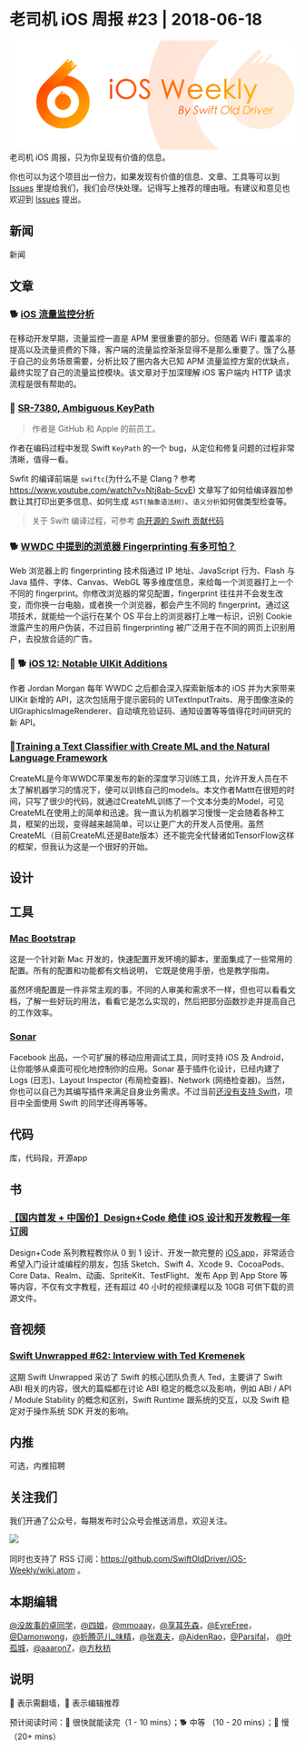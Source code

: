 # 老司机 iOS 周报 #23 | 2018-06-18

![ios-weekly](../assets/ios-weekly.png)
老司机 iOS 周报，只为你呈现有价值的信息。

你也可以为这个项目出一份力，如果发现有价值的信息、文章、工具等可以到 [Issues](https://github.com/SwiftOldDriver/iOS-Weekly/issues) 里提给我们，我们会尽快处理。记得写上推荐的理由哦。有建议和意见也欢迎到 [Issues](https://github.com/SwiftOldDriver/iOS-Weekly/issues) 提出。

## 新闻

新闻


## 文章

### 🐕 [iOS 流量监控分析](http://zhoulingyu.com/2018/05/30/ios-network-traffic/)

在移动开发早期，流量监控一直是 APM 里很重要的部分。但随着 WiFi 覆盖率的提高以及流量资费的下降，客户端的流量监控渐渐显得不是那么重要了。饿了么基于自己的业务场景需要，分析比较了圈内各大已知 APM 流量监控方案的优缺点，最终实现了自己的流量监控模块。该文章对于加深理解 iOS 客户端内 HTTP 请求流程是很有帮助的。

### 🐢 [SR-7380, Ambiguous KeyPath](http://matt.diephouse.com/swift/0/)

> 作者是 GitHub 和 Apple 的前员工。

作者在编码过程中发现 Swift `KeyPath` 的一个 bug，从定位和修复问题的过程非常清晰，值得一看。

Swfit 的编译前端是 `swiftc`(为什么不是 Clang ? 参考 https://www.youtube.com/watch?v=Ntj8ab-5cvE) 文章写了如何给编译器加参数让其打印出更多信息、如何生成 `AST(抽象语法树)`、`语义分析`如何做类型检查等。

> 关于 Swift 编译过程，可参考 [向开源的 Swift 贡献代码](https://academy.realm.io/cn/posts/tryswift-jesse-squires-contributing-open-source-swift/)

### 🐕 [WWDC 中提到的浏览器 Fingerprinting 有多可怕？](https://juejin.im/post/5b17de31f265da6e397b70f4?from=timeline&isappinstalled=0)

Web 浏览器上的 fingerprinting 技术指通过 IP 地址、JavaScript 行为、Flash 与 Java 插件、字体、Canvas、WebGL 等多维度信息，来给每一个浏览器打上一个不同的 fingerprint。你修改浏览器的常见配置，fingerprint 往往并不会发生改变，而你换一台电脑，或者换一个浏览器，都会产生不同的 fingerprint。通过这项技术，就能给一个运行在某个 OS 平台上的浏览器打上唯一标识，识别 Cookie 泄露产生的用户伪装，不过目前 fingerprinting 被广泛用于在不同的网页上识别用户，去投放合适的广告。

### 🚧 🐕 [iOS 12: Notable UIKit Additions](https://medium.com/the-traveled-ios-developers-guide/ios-12-notable-uikit-additions-b50beb0e3729)

作者 Jordan Morgan 每年 WWDC 之后都会深入探索新版本的 iOS 并为大家带来 UIKit 新增的 API，这次包括用于提示密码的 UITextInputTraits、用于图像渲染的 UIGraphicsImageRenderer、自动填充验证码、通知设置等等值得花时间研究的新 API。

### 🐍[Training a Text Classifier with Create ML and the Natural Language Framework](https://flight.school/articles/classifying-programming-languages-with-createml/)

CreateML是今年WWDC苹果发布的新的深度学习训练工具，允许开发人员在不太了解机器学习的情况下，便可以训练自己的models。本文作者Mattt在很短的时间，只写了很少的代码，就通过CreateML训练了一个文本分类的Model，可见CreateML在使用上的简单和迅速。我一直认为机器学习慢慢一定会随着各种工具，框架的出现，变得越来越简单，可以让更广大的开发人员使用。虽然CreateML（目前CreateML还是Bate版本）还不能完全代替诸如TensorFlow这样的框架，但我认为这是一个很好的开始。

## 设计

## 工具

### [Mac Bootstrap](https://github.com/bestswifter/macbootstrap)

这是一个针对新 Mac 开发的，快速配置开发环境的脚本，里面集成了一些常用的配置。所有的配置和功能都有文档说明， 它既是使用手册，也是教学指南。

虽然环境配置是一件非常主观的事，不同的人审美和需求不一样，但也可以看看文档，了解一些好玩的用法，看看它是怎么实现的，然后把部分函数抄走并提高自己的工作效率。

### [Sonar](https://fbsonar.com/)

Facebook 出品，一个可扩展的移动应用调试工具，同时支持 iOS 及 Android，让你能够从桌面可视化地控制你的应用。Sonar 基于插件化设计，已经内建了 Logs (日志)、Layout Inspector (布局检查器)、Network (网络检查器)。当然，你也可以自己为其编写插件来满足自身业务需求。不过当前[还没有支持 Swift](https://github.com/facebook/Sonar/issues/13)，项目中全面使用 Swift 的同学还得再等等。

## 代码

库，代码段，开源app

## 书

### [【国内首发 + 中国价】Design+Code 绝佳 iOS 设计和开发教程一年订阅](https://h5.youzan.com/v2/goods/36abe77d0mm0u)

Design+Code 系列教程教你从 0 到 1 设计、开发一款完整的 [iOS app](https://itunes.apple.com/cn/app/design-code/id1281776514?mt=8)，非常适合希望入门设计或编程的朋友，包括 Sketch、Swift 4、Xcode 9、CocoaPods、Core Data、Realm、动画、SpriteKit、TestFlight、发布 App 到 App Store 等等内容，不仅有文字教程，还有超过 40 小时的视频课程以及 10GB 可供下载的资源文件。

## 音视频

### [Swift Unwrapped #62: Interview with Ted Kremenek](https://spec.fm/podcasts/swift-unwrapped/154699)

这期 Swift Unwrapped 采访了 Swift 的核心团队负责人 Ted，主要讲了 Swift ABI 相关的内容，很大的篇幅都在讨论 ABI 稳定的概念以及影响，例如 ABI / API / Module Stability 的概念和区别，Swift Runtime 跟系统的交互，以及 Swift 稳定对于操作系统 SDK 开发的影响。

## 内推

可选，内推招聘

## 关注我们

我们开通了公众号，每期发布时公众号会推送消息，欢迎关注。

![](https://github.com/SwiftOldDriver/iOS-Weekly/blob/master/assets/qrcode_for_wechat.jpg?raw=true)

同时也支持了 RSS 订阅：https://github.com/SwiftOldDriver/iOS-Weekly/wiki.atom 。

## 本期编辑

[@没故事的卓同学](https://weibo.com/1926303682/profile)，[@四娘](https://kemchenj.github.io)，[@mmoaay](https://weibo.com/u/1302422271)，[@享耳先森](https://github.com/iblacksun)，[@EyreFree](https://weibo.com/eyrefree777)，[@Damonwong](https://weibo.com/damonone)，[@折腾范儿_味精](http://weibo.com/agvicking)，[@张嘉夫](https://weibo.com/2949394297)，[@AidenRao](https://weibo.com/AidenRao)，[@Parsifal](https://weibo.com/parsifalchang)， [@叶孤城](https://weibo.com/u/1438670852)，[@aaaron7](https://weibo.com/aaaron7)，[@方秋枋](https://weibo.com/100mango)

## 说明

🚧 表示需翻墙，🌟 表示编辑推荐

预计阅读时间：🐎 很快就能读完（1 - 10 mins）；🐕 中等 （10 - 20 mins）；🐢 慢（20+ mins）
